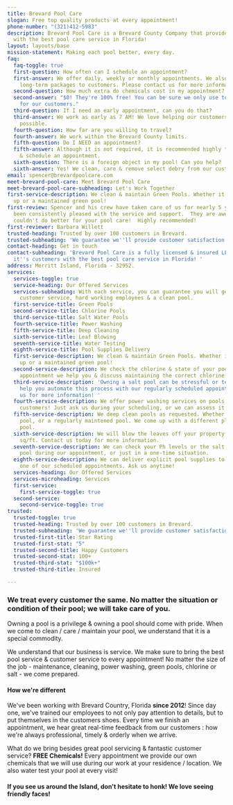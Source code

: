 ```yaml
---
title: Brevard Pool Care
slogan: Free top quality products at every appointment!
phone-number: "(321)412-5983"
description: Brevard Pool Care is a Brevard County Company that provides it's customers
  with the best pool care service in Florida!
layout: layouts/base
mission-statement: Making each pool better, every day.
faq:
  faq-toggle: true
  first-question: How often can I schedule an appointment?
  first-answer: We offer daily, weekly or monthly appointments. We also offer select
    long-term packages to customers. Please contact us for more information.
  second-question: How much extra do chemicals cost in my appointment?
  second-answer: "$0! They're 100% free! You can be sure we only use top quality products
    for our customers."
  third-question: If I need an early appointment, can you do that?
  third-answer: We work as early as 7 AM! We love helping our customers as early as
    possible.
  fourth-question: How far are you willing to travel?
  fourth-answer: We work within the Brevard County limits.
  fifth-question: Do I NEED an appointment?
  fifth-answer: Although it is not required, it is recommended highly to contact us
    & schedule an appointment.
  sixth-question: There is a foreign object in my pool! Can you help?
  sixth-answer: Yes! We clean, care & remove select debry from our customer's pools!
email: spencer@brevardpoolcare.com
meet-brevard-pool-care: Meet Brevard Pool Care
meet-brevard-pool-care-subheading: Let's Work Together
first-service-description: We clean & maintain Green Pools. Whether it's algae build
  up or a maintained green pool!
first-review: Spencer and his crew have taken care of us for nearly 5 years and we've
  been consistently pleased with the service and support.  They are awesome  and you
  couldn't do better for your pool care!  Highly recommended!
first-reviewer: Barbara Willett
trusted-heading: Trusted by over 100 customers in Brevard.
trusted-subheading: 'We guarantee we''ll provide customer satisfaction! '
contact-heading: Get in touch
contact-subheading: 'Brevard Pool Care is a fully licensed & insured LLC that provides
  it''s customers with the best pool care service in Florida! '
address: Merritt Island, Florida - 32952.
services:
  services-toggle: true
  service-heading: Our Offered Services
  services-subheading: With each service, you can guarantee you will get top notch
    customer service, hard working employees & a clean pool.
  first-service-title: Green Pools
  second-service-title: Chlorine Pools
  third-service-title: Salt Water Pools
  fourth-service-title: Power Washing
  fifth-service-title: Deep Cleaning
  sixth-service-title: Leaf Blowing
  seventh-service-title: Water Testing
  eighth-service-title: Pool Supplies Delivery
  first-service-description: We clean & maintain Green Pools. Whether it's algae build
    up or a maintained green pool!
  second-service-description: We check the chlorine & state of your pool. During every
    appointment we help you & discuss maintaining the correct chlorine levels.
  third-service-description: 'Owning a salt pool can be stressful or tedious. We can
    help you automate this process with our regularly scheduled appointments. Contact
    us for more information! '
  fourth-service-description: We offer power washing services on pools to all our
    customers! Just ask us during your scheduling, or we can assess it on the spot.
  fifth-service-description: We deep clean pools as requested. Whether it's an abandoned
    pool, or a regularly maintened pool. We come up with a different plan for each
    pool.
  sixth-service-description: We will blow the leaves off your property. Priced per
    sq/ft. Contact us today for more information.
  seventh-service-description: We can check your Ph levels or the salt levels of your
    pool during our appointment, or just in a one-time situation.
  eighth-service-description: We can deliver explicit pool supplies to you, only during
    one of our scheduled appointments. Ask us anytime!
  services-heading: Our Offered Services
  services-microheading: Services
  first-service:
    first-service-toggle: true
  second-service:
    second-service-toggle: true
trusted:
  trusted-toggle: true
  trusted-heading: Trusted by over 100 customers in Brevard.
  trusted-subheading: 'We guarantee we''ll provide customer satisfaction! '
  trusted-first-title: Star Rating
  trusted-first-stat: "5"
  trusted-second-title: Happy Customers
  trusted-second-stat: 100+
  trusted-third-stat: "$100k+"
  trusted-third-title: Insured

---
```

### We treat every customer the same. No matter the situation or condition of their pool; we will take care of you.

Owning a pool is a privilege & owning a pool should come with pride. When we come to clean / care / maintain your pool, we understand that it is a special commodity. 

We understand that our business is service. We make sure to bring the best pool service & customer service to every appointment! No matter the size of the job - maintenance, cleaning, power washing, green pools, chlorine or salt - we come prepared.

#### How we're different

We've been working with Brevard Country, Florida **since 2012**! Since day one, we've trained our employees to not only pay attention to details, but to put themselves in the customers shoes. Every time we finish an appointment, we hear great real-time feedback from our customers : how we're always professional, timely & orderly when we arrive.

What do we bring besides great pool servicing & fantastic customer service? **FREE Chemicals!** Every appointment we provide our own chemicals that we will use during our work at your residence / location. We also water test your pool at every visit!

#### If you see us around the Island, don't hesitate to honk! We love seeing friendly faces!